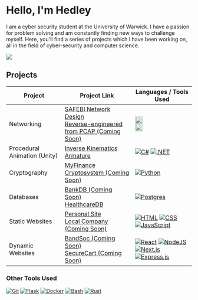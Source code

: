 # Hello, I'm Hedley

I am a cyber security student at the University of Warwick. I have a passion for problem solving and am constantly finding new ways to challenge myself. Here, you'll find a series of projects which I have been working on, all in the field of cyber-security and computer science.

<a href="https://www.linkedin.com/in/hedley-benaiges-2179011b7"><img src="https://img.shields.io/badge/-LinkedIn-0072b1?&style=for-the-badge&logo=linkedin&logoColor=white" /></a>


## Projects

| Project                                         | Project Link         | Languages / Tools Used |
|-----------------------------------------------|----------------------------|--------------------|
| Networking          | <a href="https://github.com/HedleyBenaiges/SAFEBI-Network/tree/main">SAFEBI Network Design</a><br/><a href="">Reverse-engineered from PCAP (Coming Soon)</a>| <img src="https://img.shields.io/badge/Packet_tracer-1D6A9A?style=for-the-badge&logo=Cisco&logoColor=white" style="height: 20px"/><br/><img src="https://img.shields.io/badge/-Wireshark-%231679A7?style=for-the-badge&logo=wireshark&logoColor=white" style="height: 20px"/> |
| Procedural Animation (Unity)          | <a href="https://github.com/HedleyBenaiges/IK_Arm_Unity">Inverse Kinematics Armature</a>| [![C#](https://custom-icon-badges.demolab.com/badge/C%23-%23239120.svg?logo=cshrp&logoColor=white)](#) [![.NET](https://img.shields.io/badge/.NET-512BD4?logo=dotnet&logoColor=fff)](#) |
| Cryptography | <a href="">MyFinance Cryptosystem (Coming Soon)</a> | [![Python](https://img.shields.io/badge/Python-3776AB?logo=python&logoColor=fff)](#) |
| Databases | <a href="">BankDB (Coming Soon)</a><br/><a href="https://github.com/HedleyBenaiges/HealthcareDB/blob/main/README.md">HealthcareDB</a> | [![Postgres](https://img.shields.io/badge/Postgres-%23316192.svg?logo=postgresql&logoColor=white)](#) |
| Static Websites | <a href="">Personal Site</a><br/><a href="https://hedleybenaiges.github.io">Local Company (Coming Soon)</a> | [![HTML](https://img.shields.io/badge/HTML-%23E34F26.svg?logo=html5&logoColor=white)](#) [![CSS](https://img.shields.io/badge/CSS-1572B6?logo=css3&logoColor=fff)](#) [![JavaScript](https://img.shields.io/badge/JavaScript-F7DF1E?logo=javascript&logoColor=000)](#)
| Dynamic Websites | <a href="">BandSoc (Coming Soon)</a><br/><a href="">SecureCart (Coming Soon)</a> | [![React](https://img.shields.io/badge/React-%2320232a.svg?logo=react&logoColor=%2361DAFB)](#) [![NodeJS](https://img.shields.io/badge/Node.js-6DA55F?logo=node.js&logoColor=white)](#) [![Next.js](https://img.shields.io/badge/Next.js-black?logo=next.js&logoColor=white)](#) [![Express.js](https://img.shields.io/badge/Express.js-%23404d59.svg?logo=express&logoColor=%2361DAFB)](#)

### Other Tools Used
[![Git](https://img.shields.io/badge/Git-F05032?logo=git&logoColor=fff)](#)
[![Flask](https://img.shields.io/badge/Flask-000?logo=flask&logoColor=fff)](#)
[![Docker](https://img.shields.io/badge/Docker-2496ED?logo=docker&logoColor=fff)](#)
[![Bash](https://img.shields.io/badge/Bash-4EAA25?logo=gnubash&logoColor=fff)](#)
[![Rust](https://img.shields.io/badge/Rust-%23000000.svg?e&logo=rust&logoColor=white)](#)
